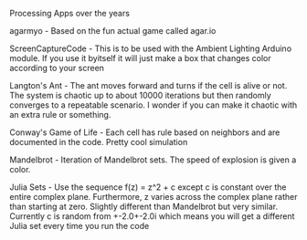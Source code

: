 Processing Apps over the years

agarmyo - Based on the fun actual game called agar.io

ScreenCaptureCode - This is to be used with the Ambient Lighting Arduino module. If you use it byitself it will just make a box that changes color according to your screen

Langton's Ant - The ant moves forward and turns if the cell is alive or not. The system is chaotic up to about 10000 iterations but then randomly converges to a repeatable scenario. I wonder if you can make it chaotic with an extra rule or something.

Conway's Game of Life - Each cell has rule based on neighbors and are documented in the code. Pretty cool simulation

Mandelbrot - Iteration of Mandelbrot sets. The speed of explosion is given a color.

Julia Sets - Use the sequence f(z) = z^2 + c except c is constant over the entire complex plane. Furthermore, z varies across the complex plane rather than starting at zero. Slightly different than Mandelbrot but very similar. Currently c is random from +-2.0+-2.0i which means you will get a different Julia set every time you run the code
